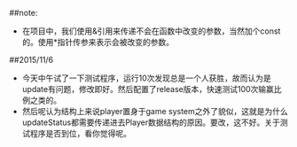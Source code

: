 ##note:
- 在项目中，我们使用&引用来传递不会在函数中改变的参数，当然加个const的。使用*指针传参来表示会被改变的参数。

##2015/11/6
- 今天中午试了一下测试程序，运行10次发现总是一个人获胜，故而认为是update有问题，修改即好。然后配置了release版本，快速测试100次输赢比例之类的。
- 然后呢认为结构上来说player置身于game system之外了貌似，这就是为什么updateStatus都需要传递进去Player数据结构的原因。要改，这不好。关于测试程序是否到位，看你觉得呢。
